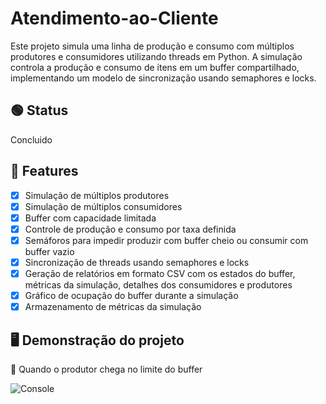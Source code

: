 # Atendimento-ao-Cliente

Este projeto simula uma linha de produção e consumo com múltiplos produtores e consumidores utilizando threads em Python. A simulação controla a produção e consumo de itens em um buffer compartilhado, implementando um modelo de sincronização usando semaphores e locks.

## 🟢 Status
Concluido

## 🧩 Features
- [x]  Simulação de múltiplos produtores
- [x]  Simulação de múltiplos consumidores
- [x]  Buffer com capacidade limitada
- [x]  Controle de produção e consumo por taxa definida
- [x]  Semáforos para impedir produzir com buffer cheio ou consumir com buffer vazio  
- [x]  Sincronização de threads usando semaphores e locks
- [x]  Geração de relatórios em formato CSV com os estados do buffer, métricas da simulação, detalhes dos consumidores e produtores
- [x]  Gráfico de ocupação do buffer durante a simulação
- [x]  Armazenamento de métricas da simulação

## 🖥 Demonstração do projeto

📍 Quando o produtor chega no limite do buffer

![Console]()
